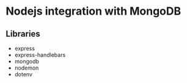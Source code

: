# Nodejs integration with MongoDB
## Libraries
- express
- express-handlebars
- mongodb
- nodemon
- dotenv

